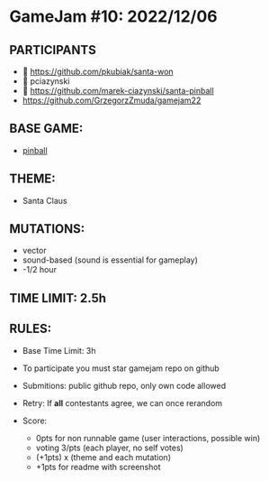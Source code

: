 # GameJam #10: 2022/12/06

## PARTICIPANTS ##
- 🥇 https://github.com/pkubiak/santa-won
- 🥈 pciazynski
- 🥉 https://github.com/marek-ciazynski/santa-pinball
- https://github.com/GrzegorzZmuda/gamejam22

## BASE GAME:
- [pinball](https://github.com/marek-ciazynski/santa-pinball)

## THEME:
- Santa Claus

## MUTATIONS:
- vector
- sound-based (sound is essential for gameplay)
- -1/2 hour

## TIME LIMIT: 2.5h

## RULES:
- Base Time Limit: 3h
- To participate you must star gamejam repo on github
- Submitions: public github repo, only own code allowed
- Retry: If **all** contestants agree, we can once rerandom
    
- Score: 
  - 0pts for non runnable game (user interactions, possible win)
  - voting 3/pts (each player, no self votes)
  - (+1pts) x (theme and each mutation)
  - +1pts for readme with screenshot
